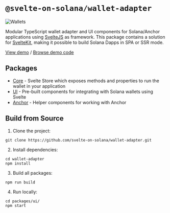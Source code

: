 # `@svelte-on-solana/wallet-adapter`

![Wallets](wallets-adapter.png)

Modular TypeScript wallet adapter and UI components for Solana/Anchor applications using [SvelteJS](https://svelte.dev/) as framework. This package contains a solution for [SvelteKit](https://kit.svelte.dev/), making it possible to build Solana Dapps in SPA or SSR mode.

[View demo](https://github.com/silvestrevivo/solana-svelte-counter/) / [Browse demo code](https://solana-svelte-counter.netlify.app/)

## Packages

- [Core](https://github.com/svelte-on-solana/wallet-adapter/blob/master/packages/core/README.md/) - Svelte Store which exposes methods and properties to run the wallet in your application
- [UI](https://github.com/svelte-on-solana/wallet-adapter/blob/master/packages/ui/README.md) - Pre-built components for integrating with Solana wallets using Svelte
- [Anchor](https://github.com/svelte-on-solana/wallet-adapter/blob/master/packages/anchor/README.md) - Helper components for working with Anchor

## Build from Source

1. Clone the project:
```shell
git clone https://github.com/svelte-on-solana/wallet-adapter.git
```

2. Install dependencies:
```shell
cd wallet-adapter
npm install
```

3. Build all packages:
```shell
npm run build
```

4. Run locally:
```shell
cd packages/ui/
npm start
```

